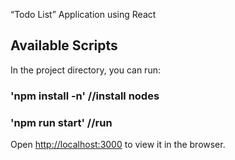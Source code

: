 “Todo List” Application using React

## Available Scripts

In the project directory, you can run:

### 'npm install -n'   //install nodes

### 'npm run start'   //run 


Open [http://localhost:3000](http://localhost:3000) to view it in the browser.




